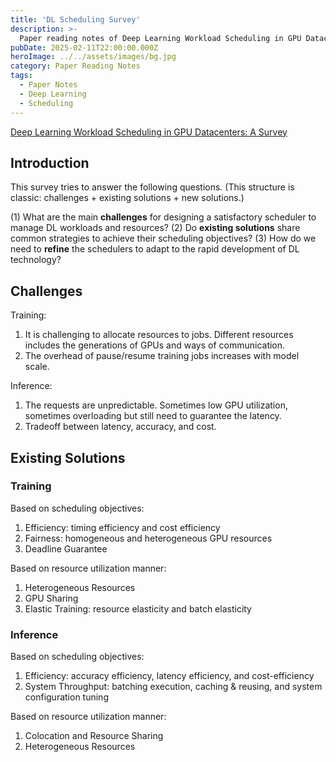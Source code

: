 ```yaml
---
title: 'DL Scheduling Survey'
description: >-
  Paper reading notes of Deep Learning Workload Scheduling in GPU Datacenters: A Survey.
pubDate: 2025-02-11T22:00:00.000Z
heroImage: ../../assets/images/bg.jpg
category: Paper Reading Notes
tags:
  - Paper Notes
  - Deep Learning
  - Scheduling
---
```


[Deep Learning Workload Scheduling in GPU Datacenters: A Survey](https://dl.acm.org/doi/pdf/10.1145/3638757)

## Introduction

This survey tries to answer the following questions. (This structure is classic: challenges + existing solutions + new solutions.)

(1) What are the main **challenges** for designing a satisfactory scheduler to manage DL workloads and resources?
(2) Do **existing solutions** share common strategies to achieve their scheduling objectives?
(3) How do we need to **refine** the schedulers to adapt to the rapid development of DL technology?

## Challenges

Training:

1. It is challenging to allocate resources to jobs. Different resources includes the generations of GPUs and ways of communication.
2. The overhead of pause/resume training jobs increases with model scale.

Inference:

1. The requests are unpredictable. Sometimes low GPU utilization, sometimes overloading but still need to guarantee the latency.
2. Tradeoff between latency, accuracy, and cost.

## Existing Solutions

### Training

Based on scheduling objectives:

1. Efficiency: timing efficiency and cost efficiency
2. Fairness: homogeneous and heterogeneous GPU resources
3. Deadline Guarantee

Based on resource utilization manner:

1. Heterogeneous Resources
2. GPU Sharing
3. Elastic Training: resource elasticity and batch elasticity

### Inference

Based on scheduling objectives:

1. Efficiency: accuracy efficiency, latency efficiency, and cost-efficiency
2. System Throughput: batching execution, caching & reusing, and system configuration tuning

Based on resource utilization manner:

1. Colocation and Resource Sharing
2. Heterogeneous Resources
